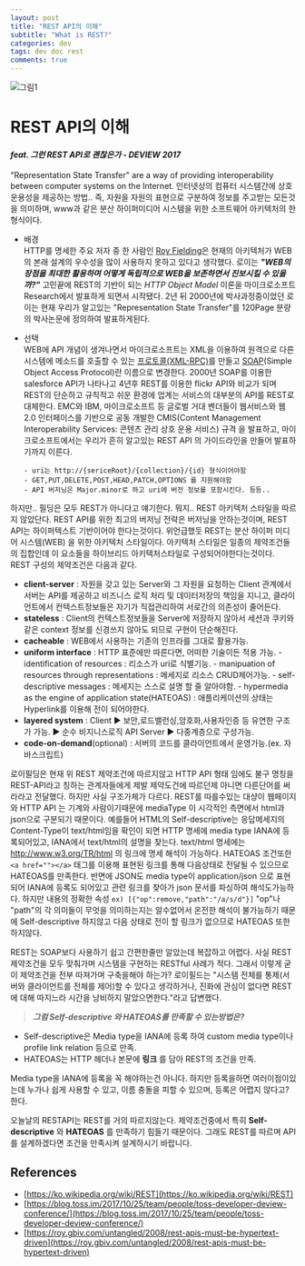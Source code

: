 ```yaml
---
layout: post
title: "REST API의 이해"
subtitle: "What is REST?"
categories: dev
tags: dev doc rest
comments: true
---
```


![그림1](https://shimdaniel.github.io/assets/img/post_img/2020-12-30-dev-doc-rest-1.png)

# REST API의 이해
#### ___feat. 그런 REST API로 괜찮은가 - DEVIEW 2017___
"Representation State Transfer" are a way of providing interoperability between computer systems on the Internet. 인터넷상의 컴퓨터 시스템간에 상호 운용성을 제공하는 방법.. 즉, 자원을 자원의 표현으로 구분하여 정보를 주고받는 모든것을 의미하며, www과 같은 분산 하이퍼미디어 시스템을 위한 소프트웨어 아키텍처의 한 형식이다. 

- 배경  
HTTP를 명세한 주요 저자 중 한 사람인 [Roy Fielding](https://en.wikipedia.org/wiki/Roy_Fielding)은 현재의 아키텍처가 WEB의 본래 설계의 우수성을 많이 사용하지 못하고 있다고 생각했다. 로이는 ___"WEB의 장점을 최대한 활용하며 어떻게 독립적으로 WEB을 보존하면서 진보시킬 수 있을까?"___ 고민끝에 REST의 기반이 되는 _HTTP Object Model_ 이론을 마이크로소프트 Research에서 발표하게 되면서 시작됐다. 2년 뒤 2000년에 박사과정중이었던 로이는 현재 우리가 알고있는 "Representation State Transfer"를 120Page 분량의 박사논문에 정의하여 발표하게된다.

- 선택  
WEB에 API 개념이 생겨나면서 마이크로소프트는 XML을 이용하여 원격으로 다른 시스템에 메소드를 호출할 수 있는 [프로토콜(XML-RPC)](https://ko.wikipedia.org/wiki/XML-RPC)를 만들고 [SOAP](https://ko.wikipedia.org/wiki/SOAP)(Simple Object Access Protocol)란 이름으로 변경한다. 2000년 SOAP를 이용한 salesforce API가 나타나고 4년후 REST를 이용한 flickr API와 비교가 되며 REST의 단순하고 규칙적고 쉬운 환경에 업계는 서비스의 대부분의 API를 REST로 대체한다. EMC와 IBM, 마이크로소프트 등 글로벌 거대 벤더들이 웹서비스와 웹 2.0 인터페이스를 기반으로 공동 개발한 CMIS(Content Management Interoperability Services: 콘텐츠 관리 상호 운용 서비스) 규격 을 발표하고, 마이크로소프트에서는 우리가 흔히 알고있는 REST API
의 가이드라인을 만들어 발표하기까지 이른다.

	``` 
	- uri는 http://{sericeRoot}/{collection}/{id} 형식이어야함
	- GET,PUT,DELETE,POST,HEAD,PATCH,OPTIONS 를 지원해야함  
	- API 버저닝은 Major.minor로 하고 uri에 버전 정보를 포함시킨다. 등등..
	```
하지만.. 필딩은 모두 REST가 아니다고 얘기한다. 뭐지.. REST 아키텍처 스타일을 따르지 않았단다. REST API를 위한 최고의 버저닝 전략은 버저닝을 안하는것이며, REST API는 하이퍼텍스트 기반이어야 한다는것이다. 위언급했듯 REST는 분산 하이퍼 미디어 시스템(WEB) 을 위한 아키텍처 스타일이다. 아키텍처 스타일은 일종의 제약조건들의 집합인데 이 요소들을 하이브리드 아키텍처스타일로 구성되어야한다는것이다. REST 구성의 제약조건은 다음과 같다.
 - __client-server__ : 자원을 갖고 있는 Server와 그 자원을 요청하는 Client 관계에서 서버는 API를 제공하고 비즈니스 로직 처리 및 데이터저장의 책임을 지니고, 클라이언트에서 컨텍스트정보들은 자기가 직접관리하여 서로간의 의존성이 줄어든다.
 - __stateless__ : Client의 컨텍스트정보들을 Server에 저장하지 않아서 세션과 쿠키와 같은 context 정보를 신경쓰지 않아도 되므로 구현이 단순해진다.
 - __cacheable__ : WEB에서 사용하는 기존의 인프라를 그대로 활용가능.
 - __uniform interface__ : HTTP 표준에만 따른다면, 어떠한 기술이든 적용 가능.
 		- identification of resources : 리소스가 uri로 식별기능.
		- manipuation of resources through representations : 메세지로 리소스 CRUD제어가능.
		- self-descriptive messages : 메세지는 스스로 설명 할 줄 알아야함.
		- hypermedia as the engine of application state(HATEOAS) : 애플리케이션의 상태는 Hyperlink를 이용해 전이 되어야한다.
 - __layered system__ : Client ► 보안,로드밸런싱,암호화,사용자인증 등 유연한 구조가 가능. ► 순수 비지니스로직 API Server ► 다중계층으로 구성가능.
 - __code-on-demand__(optional) : 서버의 코드를 클라이언트에서 운영가능.(ex. 자바스크립트)

로이필딩은 현재 위 REST 제약조건에 따르지않고 HTTP API 형태 임에도 불구 명칭을 REST-API라고 칭하는 관계자들에게 제발 제약도건에 따르던제 아니면 다른단어를 써라라고 전달했다. 하지만 사실 구조가체가 다르다. REST를 따를수있는 대샹이 웹페이지와 HTTP API 는 기계와 사람이기때문에 mediaType 이 시각적인 측면에서 html과 json으로 구분되기 때문이다. 
예를들어 HTML의 Self-descriptive는 응답메세지의 Content-Type이 text/html임을 확인이 되면 HTTP 명세에 media type IANA에 등록되어있고, IANA에서 text/html의 설명을 찾는다. text/html 명세에는 http://www.w3.org/TR/html 의 링크에 명세 해석이 가능하다. 
HATEOAS 조건또한 ```<a href=""></a>``` 태그를 이용해 표현된 링크를 통해 다음상태로 전달될 수 있으므로 HATEOAS를 만족한다. 반면에 JSON도 media type이 application/json 으로 표현되어 IANA에 등록도 되어있고 관련 링크를 찾아가 json 문서를 파싱하여 해석도가능하다. 하지만 내용의 정확한 속성 ```ex) [{"op":remove,"path":"/a/s/d"}]``` "op"나 "path"의 각 의미들이 무엇을 의미하는지는 알수없어서 온전한 해석이 불가능하기 때문에 Self-descriptive 하지않고 다음 상태로 전이 할 링크가 없으므로 HATEOAS 또한 하지않다.

REST는 SOAP보다 사용하기 쉽고 간편한줄만 알았는데 복잡하고 어렵다. 사실 REST 제약조건을 모두 맞춰가며 시스템을 구현하는 RESTful 사례가 적다. 그래서 이렇게 굳이 제약조건을 전부 따져가며 구축을해야 하는가? 로이필드는 "시스템 전체를 통제(서버와 클라이언트를 전체를 제어)할 수 있다고 생각하거나, 진화에 관심이 없다면 REST에 대해 따지느라 시간을 낭비하지 말았으면한다."라고 답변했다. 

> ___그럼 Self-descriptive 와 HATEOAS를 만족할 수 있는방법은?___

- Self-descriptive은 Media type을 IANA에 등록 하여 custom media type이나 profile link relation 등으로 만족.
- HATEOAS는 HTTP 헤더나 본문에 __링크__ 를 담아 REST의 조건을 만족.

Media type을 IANA에 등록을 꼭 해야하는건 아니다. 하지만 등록을하면 여러이점이있는데 누가나 쉽게 사용할 수 있고, 이름 충돌을 피할 수 있으며, 등록은 어렵지 않다고? 한다.

오늘날의 RESTAPI는 REST를 거의 따르지않는다. 제약조건중에서 특히 __Self-descriptive__ 와 __HATEOAS__ 를 만족하기 힘들기 때문이다. 그래도 REST를 따르며 API를 설계하겠다면 조건을 만족시켜 설계하시기 바랍니다.

## References  
- [https://ko.wikipedia.org/wiki/REST](https://ko.wikipedia.org/wiki/REST)  
- [https://blog.toss.im/2017/10/25/team/people/toss-developer-deview-conference/](https://blog.toss.im/2017/10/25/team/people/toss-developer-deview-conference/)
- [https://roy.gbiv.com/untangled/2008/rest-apis-must-be-hypertext-driven](https://roy.gbiv.com/untangled/2008/rest-apis-must-be-hypertext-driven)